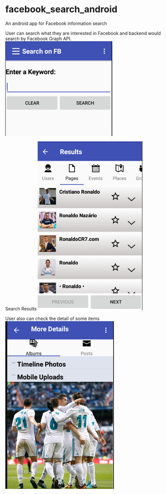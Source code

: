 # facebook_search_android
An android app for Facebook information search

User can search what they are interested in Facebook and backend would search by Facebook Graph API. 
![image](http://github.com/kaiwenji/facebook_search_android/raw/master/images/search.png)

Search Results
![image](http://github.com/kaiwenji/facebook_search_android/raw/master/images/result.png)

User also can check the detail of some items
![image](http://github.com/kaiwenji/facebook_search_android/raw/master/images/detail.png)
